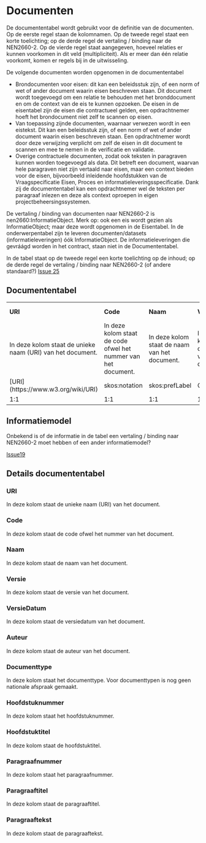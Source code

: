 # Documenten
De documententabel wordt gebruikt voor de definitie van de documenten. Op de eerste regel staan de kolomnamen. Op de tweede regel staat een korte toelichting; op de derde regel de vertaling / binding naar de NEN2660-2. Op de vierde regel staat aangegeven, hoeveel relaties er kunnen voorkomen in dit veld (multipliciteit). Als er meer dan één relatie voorkomt, komen er regels bij in de uitwisseling.

De volgende documenten worden opgenomen in de documententabel

* Brondocumenten voor eisen: dit kan een beleidsstuk zijn, of een norm of wet of ander document waarin eisen beschreven staan. Dit document wordt toegevoegd om een relatie te behouden met het bronddocument en om de context van de eis te kunnen opzoeken. De eisen in de eisentabel zijn de eisen die contractueel gelden, een opdrachtnemer hoeft het brondocument niet zelf te scannen op eisen.
* Van toepassing zijnde documenten, waarnaar verwezen wordt in een eistekst. Dit kan een beleidsstuk zijn, of een norm of wet of ander document waarin eisen beschreven staan. Een opdrachtnemer wordt door deze verwijzing verplicht om zelf de eisen in dit document te scannen en mee te nemen in de verificatie en validatie.
* Overige contractuele documenten, zodat ook teksten in paragraven kunnen worden toegevoegd als data. Dit betreft een document, waarvan hele paragraven niet zijn vertaald naar eisen, maar een context bieden voor de eisen, bijvoorbeeld inleidende hoofdstukken van de Vraagspecificatie Eisen, Proces en informatieleveringsspecificatie. Dank zij de documententabel kan een opdrachtnemer wel de teksten per paragraaf inlezen en deze als context oproepen in eigen projectbeheersingssystemen.

De vertaling / binding van documenten naar NEN2660-2 is nen2660:InformatieObject. Merk op: ook een eis wordt gezien als InformatieObject; maar deze wordt opgenomen in de Eisentabel. In de onderwerpentabel zijn te leveren documenten/datasets (informatieleveringen) óók InformatieObject. De informatieleveringen die gevráágd worden in het contract, staan niet in de Documententabel.

In de tabel staat op de tweede regel een korte toelichting op de inhoud; op de derde regel de vertaling / binding naar NEN2660-2 (of andere standaard?)
[Issue 25](https://github.com/bimloket/COINS-3.0-Contract-als-data/issues/25)

## Documententabel

<table class="wikitable" style="text-align:left; valign:top">
<tr>
<th> URI
</th>
<th> Code
</th>
<th> Naam
</th>
<th> Versie
</th>
<th> VersieDatum
</th>
<th> Auteur
</th>
<th> Type document
</th>
<th> Hoofdstuknummer
</th>
<th> Hoofdstuktitel
</th>
<th> Paragraafnummer
</th>
<th> Paragraaftitel
</th>
<th> Paragraaf tekst
</th></tr>
<tr>
<td> In deze kolom staat de unieke naam (URI) van het document. </td>
<td> In deze kolom staat de code ofwel het nummer van het document. </td>
<td> In deze kolom staat de naam van het document. </td>
<td> In deze kolom staat de versie van het document. </td>
<td> In deze kolom staat de versiedatum van het document. </td>
<td> In deze kolom staat de auteur van het document. </td>
<td> In deze kolom staat het documenttype. </td>
<td> In deze kolom staat het hoofdstuknummer. </td>
<td> In deze kolom staat de hoofdstuktitel. </td>
<td> In deze kolom staat het paragraafnummer. </td>
<td> In deze kolom staat de paragraaftitel. </td>
<td> In deze kolom staat de paragraaftekst. </td>
</td></tr>
<tr>
<td> [URI](https://www.w3.org/wiki/URI) </td>
<td> skos:notation </td>
<td> skos:prefLabel </td>
<td> ONBEKEND </td>
<td> ONBEKEND </td>
<td> rdfs:Class </td>
<td> ONBEKEND </td>
<td> ONBEKEND </td>
<td> ONBEKEND </td>
<td> ONBEKEND </td>
<td> ONBEKEND </td>
<td> ONBEKEND </td>
</td></tr>
<tr>
<td> 1:1 </td>
<td> 1:1 </td>
<td> 1:1 </td>
<td> 1:1 </td>
<td> 1:1 </td>
<td> 1:n </td>
<td> 1:1 </td>
<td> 1:1 </td>
<td> 1:1 </td>
<td> 1:1 </td>
<td> 1:1 </td>
<td> 1:1 </td>
</td></tr>
</table>


## Informatiemodel

Onbekend is of de informatie in de tabel een vertaling / binding naar NEN2660-2 moet hebben of een ander informatiemodel?

[Issue19](https://github.com/bimloket/COINS-3.0-Contract-als-data/issues/19)

## Details documententabel


### URI
In deze kolom staat de unieke naam (URI) van het document.


### Code
In deze kolom staat de code ofwel het nummer van het document.


### Naam
In deze kolom staat de naam van het document. 


### Versie
In deze kolom staat de versie van het document.


### VersieDatum
In deze kolom staat de versiedatum van het document.


### Auteur
In deze kolom staat de auteur van het document.


### Documenttype
In deze kolom staat het documenttype. Voor documenttypen is nog geen nationale afspraak gemaakt.


### Hoofdstuknummer
In deze kolom staat het hoofdstuknummer.


### Hoofdstuktitel
In deze kolom staat de hoofdstuktitel.


### Paragraafnummer
In deze kolom staat het paragraafnummer. 



### Paragraaftitel
In deze kolom staat de paragraaftitel.



### Paragraaftekst
In deze kolom staat de paragraaftekst.





